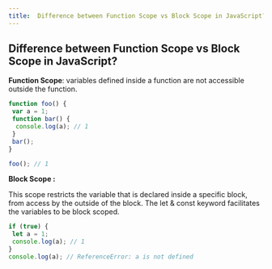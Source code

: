 ```yaml
---
title:  Difference between Function Scope vs Block Scope in JavaScript?
---
```

## Difference between Function Scope vs Block Scope in JavaScript?

**Function Scope**:
variables defined inside a function are not accessible outside the function.

```javascript
function foo() {
 var a = 1;
 function bar() {
  console.log(a); // 1
 }
 bar();
}

foo(); // 1
```

**Block Scope :**

This scope restricts the variable that is declared inside a specific block, from access by the outside of the block. The let & const keyword facilitates the variables to be block scoped.

```javascript
if (true) {
 let a = 1;
 console.log(a); // 1
}
console.log(a); // ReferenceError: a is not defined
```
